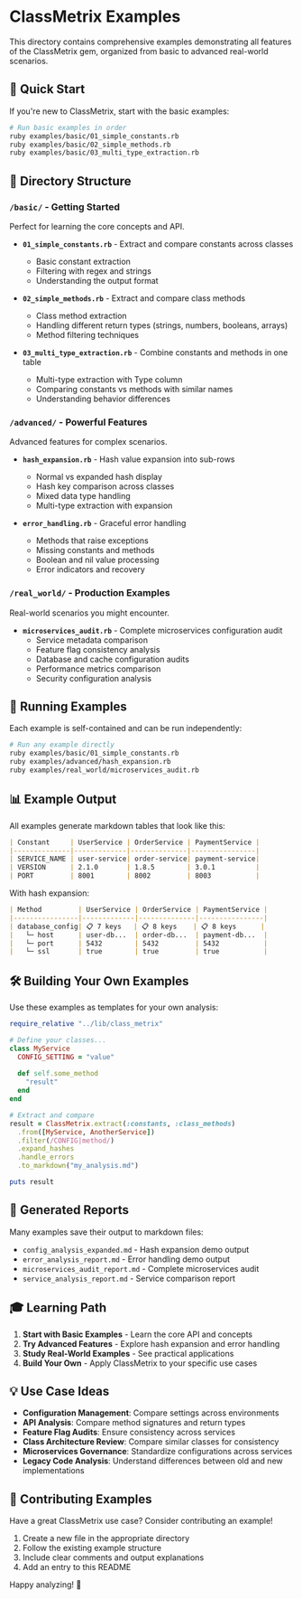 # ClassMetrix Examples

This directory contains comprehensive examples demonstrating all features of the ClassMetrix gem, organized from basic to advanced real-world scenarios.

## 🎯 Quick Start

If you're new to ClassMetrix, start with the basic examples:

```bash
# Run basic examples in order
ruby examples/basic/01_simple_constants.rb
ruby examples/basic/02_simple_methods.rb
ruby examples/basic/03_multi_type_extraction.rb
```

## 📁 Directory Structure

### `/basic/` - Getting Started
Perfect for learning the core concepts and API.

- **`01_simple_constants.rb`** - Extract and compare constants across classes
  - Basic constant extraction
  - Filtering with regex and strings
  - Understanding the output format

- **`02_simple_methods.rb`** - Extract and compare class methods
  - Class method extraction
  - Handling different return types (strings, numbers, booleans, arrays)
  - Method filtering techniques

- **`03_multi_type_extraction.rb`** - Combine constants and methods in one table
  - Multi-type extraction with Type column
  - Comparing constants vs methods with similar names
  - Understanding behavior differences

### `/advanced/` - Powerful Features
Advanced features for complex scenarios.

- **`hash_expansion.rb`** - Hash value expansion into sub-rows
  - Normal vs expanded hash display
  - Hash key comparison across classes
  - Mixed data type handling
  - Multi-type extraction with expansion

- **`error_handling.rb`** - Graceful error handling
  - Methods that raise exceptions
  - Missing constants and methods
  - Boolean and nil value processing
  - Error indicators and recovery

### `/real_world/` - Production Examples
Real-world scenarios you might encounter.

- **`microservices_audit.rb`** - Complete microservices configuration audit
  - Service metadata comparison
  - Feature flag consistency analysis
  - Database and cache configuration audits
  - Performance metrics comparison
  - Security configuration analysis

## 🚀 Running Examples

Each example is self-contained and can be run independently:

```bash
# Run any example directly
ruby examples/basic/01_simple_constants.rb
ruby examples/advanced/hash_expansion.rb
ruby examples/real_world/microservices_audit.rb
```

## 📊 Example Output

All examples generate markdown tables that look like this:

```markdown
| Constant     | UserService | OrderService | PaymentService |
|--------------|-------------|--------------|----------------|
| SERVICE_NAME | user-service| order-service| payment-service|
| VERSION      | 2.1.0       | 1.8.5        | 3.0.1          |
| PORT         | 8001        | 8002         | 8003           |
```

With hash expansion:
```markdown
| Method         | UserService | OrderService | PaymentService |
|----------------|-------------|--------------|----------------|
| database_config| 📋 7 keys   | 📋 8 keys    | 📋 8 keys      |
|   └─ host      | user-db...  | order-db...  | payment-db...  |
|   └─ port      | 5432        | 5432         | 5432           |
|   └─ ssl       | true        | true         | true           |
```

## 🛠️ Building Your Own Examples

Use these examples as templates for your own analysis:

```ruby
require_relative "../lib/class_metrix"

# Define your classes...
class MyService
  CONFIG_SETTING = "value"
  
  def self.some_method
    "result"
  end
end

# Extract and compare
result = ClassMetrix.extract(:constants, :class_methods)
  .from([MyService, AnotherService])
  .filter(/CONFIG|method/)
  .expand_hashes
  .handle_errors
  .to_markdown("my_analysis.md")

puts result
```

## 📝 Generated Reports

Many examples save their output to markdown files:

- `config_analysis_expanded.md` - Hash expansion demo output
- `error_analysis_report.md` - Error handling demo output  
- `microservices_audit_report.md` - Complete microservices audit
- `service_analysis_report.md` - Service comparison report

## 🎓 Learning Path

1. **Start with Basic Examples** - Learn the core API and concepts
2. **Try Advanced Features** - Explore hash expansion and error handling
3. **Study Real-World Examples** - See practical applications
4. **Build Your Own** - Apply ClassMetrix to your specific use cases

## 💡 Use Case Ideas

- **Configuration Management**: Compare settings across environments
- **API Analysis**: Compare method signatures and return types
- **Feature Flag Audits**: Ensure consistency across services
- **Class Architecture Review**: Compare similar classes for consistency
- **Microservices Governance**: Standardize configurations across services
- **Legacy Code Analysis**: Understand differences between old and new implementations

## 🤝 Contributing Examples

Have a great ClassMetrix use case? Consider contributing an example!

1. Create a new file in the appropriate directory
2. Follow the existing example structure
3. Include clear comments and output explanations
4. Add an entry to this README

Happy analyzing! 🎉 